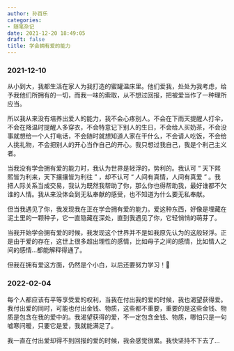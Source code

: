 ```yaml
---
author: 孙百乐
categories:
- 随笔杂记
date: 2021-12-20 18:49:05
draft: false
title: 学会拥有爱的能力
---
```


### 2021-12-10

从小到大，我都生活在家人为我打造的蜜罐温床里。他们爱我，处处为我考虑，给予我他们所拥有的一切，而我一味的索取，从不想过回报，把被爱当作了一种理所应当。

所以我从来没有培养出爱人的能力，我不会心疼别人。不会在下雨天提醒人打伞，不会在降温时提醒人多穿衣，不会特意记下别人的生日，不会给人买奶茶，不会没事就想给一个人打电话，不会随时就想知道人家在干什么，不会请人吃饭，不会给人挑礼物，不会把别人的开心当作自己的开心。我只想过我自己，我是个利己主义者。

当我没有学会拥有爱的能力时，我认为世界是轻浮的，势利的。我认可 “ 天下熙熙皆为利来，天下攘攘皆为利往 ” ，却不认可 “ 人间有真情，人间有真爱 ” 。我把人际关系当成交易，我认为既然我帮助了你，那么你也得帮助我，最好谁都不欠谁的人情。我从来没体会到无私奉献的感受，也不知道为什么要无私奉献。

但当我遇见了你，我发现我在正在学会拥有爱的能力。爱这种东西，好像是埋藏在泥土里的一颗种子，它一直隐藏在深处，直到我遇见了你，它轻悄悄的萌芽了。

当我开始学会拥有爱的时候，我发现这个世界并不是如我原先认为的这般轻浮。正是由于爱的存在，这世上很多超出理性的感情，比如母子之间的感情，比如情人之间的感情...都能解释得通了。

但我在拥有爱这方面，仍然是个小白，以后还要努力学习！💪

### 2022-02-04

每个人都应该有平等享受爱的权利，当我在付出我的爱的时候，我也渴望获得爱。我付出爱的同时，可能也付出金钱、物质，这些都不重要，重要的是这些金钱、物质是包含在我的爱中的。我渴望获得的爱，不一定包含金钱、物质，哪怕只是一句嘘寒问暖，只要它是爱，我就能满足了。

我一直在付出爱却得不到回报的爱的时候，我会感觉很累。我快坚持不下去了...